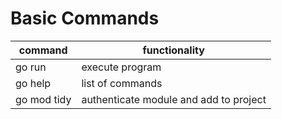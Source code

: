 # Basic Commands
| command | functionality |
| ------- | ------------- |
| go run | execute program
| go help | list of commands |
| go mod tidy | authenticate module and add to project |
